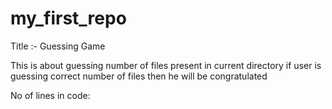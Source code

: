 # my_first_repo
Title :- Guessing Game

This is about guessing number of files present in current directory
if user is guessing correct number of files then he will be congratulated

No of lines in code: 

